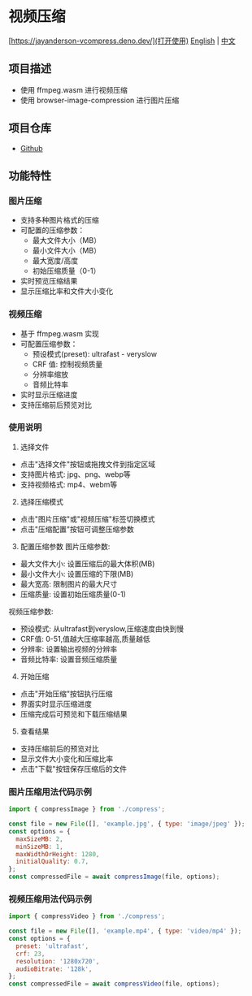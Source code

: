 # 视频压缩
[https://jayanderson-vcompress.deno.dev/](打开使用)
[English](README.md) | [中文](README-zh.md)

## 项目描述

- 使用 ffmpeg.wasm 进行视频压缩
- 使用 browser-image-compression 进行图片压缩

## 项目仓库

- [Github](https://github.com/xingyuan-chen/video-compress)

## 功能特性

### 图片压缩
- 支持多种图片格式的压缩
- 可配置的压缩参数：
  - 最大文件大小（MB）
  - 最小文件大小（MB）
  - 最大宽度/高度
  - 初始压缩质量（0-1）
- 实时预览压缩结果
- 显示压缩比率和文件大小变化

### 视频压缩
- 基于 ffmpeg.wasm 实现
- 可配置压缩参数：
  - 预设模式(preset): ultrafast - veryslow
  - CRF 值: 控制视频质量
  - 分辨率缩放
  - 音频比特率
- 实时显示压缩进度
- 支持压缩前后预览对比

### 使用说明

1. 选择文件
- 点击"选择文件"按钮或拖拽文件到指定区域
- 支持图片格式: jpg、png、webp等
- 支持视频格式: mp4、webm等

2. 选择压缩模式
- 点击"图片压缩"或"视频压缩"标签切换模式
- 点击"压缩配置"按钮可调整压缩参数

3. 配置压缩参数
图片压缩参数:
- 最大文件大小: 设置压缩后的最大体积(MB)
- 最小文件大小: 设置压缩的下限(MB)
- 最大宽高: 限制图片的最大尺寸
- 压缩质量: 设置初始压缩质量(0-1)

视频压缩参数:
- 预设模式: 从ultrafast到veryslow,压缩速度由快到慢
- CRF值: 0-51,值越大压缩率越高,质量越低
- 分辨率: 设置输出视频的分辨率
- 音频比特率: 设置音频压缩质量

4. 开始压缩
- 点击"开始压缩"按钮执行压缩
- 界面实时显示压缩进度
- 压缩完成后可预览和下载压缩结果

5. 查看结果
- 支持压缩前后的预览对比
- 显示文件大小变化和压缩比率
- 点击"下载"按钮保存压缩后的文件

### 图片压缩用法代码示例
```js
import { compressImage } from './compress';

const file = new File([], 'example.jpg', { type: 'image/jpeg' });
const options = {
  maxSizeMB: 2,
  minSizeMB: 1,
  maxWidthOrHeight: 1280,
  initialQuality: 0.7,
};
const compressedFile = await compressImage(file, options);
```

### 视频压缩用法代码示例
```js
import { compressVideo } from './compress';

const file = new File([], 'example.mp4', { type: 'video/mp4' });
const options = {
  preset: 'ultrafast',
  crf: 23,
  resolution: '1280x720',
  audioBitrate: '128k',
};
const compressedFile = await compressVideo(file, options);
```
